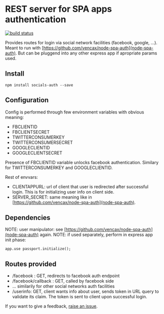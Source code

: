 
# REST server for SPA apps authentication

[![build status](https://api.travis-ci.org/vencax/node-socials-auth.svg)](https://travis-ci.org/vencax/node-socials-auth)

Provides routes for login via social network facilities (facebook, google, ...).
Meant to run with [https://github.com/vencax/node-spa-auth](node-spa-auth).
But can be pluggend into any other express app if apropriate params used.

## Install

	npm install socials-auth --save

## Configuration

Config is performed through few environment variables with obvious meaning:

- FBCLIENTID
- FBCLIENTSECRET
- TWITTERCONSUMERKEY
- TWITTERCONSUMERSECRET
- GOOGLECLIENTID
- GOOGLECLIENTSECRET

Presence of FBCLIENTID variable unlocks facebook authentication.
Similary for TWITTERCONSUMERKEY and GOOGLECLIENTID.

Rest of envvars:

- CLIENTAPPURL: url of client that user is redirected after successful login.
	This is for initializing user info on client side.
- SERVER_SECRET: same meaning like in [https://github.com/vencax/node-spa-auth](node-spa-auth).

## Dependencies

NOTE: user manipulator: see [https://github.com/vencax/node-spa-auth](node-spa-auth) again.
NOTE: if used separately, perform in express app init phase:

```
app.use passport.initialize();
```

## Routes provided

- /facebook : GET, redirects to facebook auth endpoint
- /facebook/callback : GET, called by facebook side
- ... similarily for other social networks auth facilities
- /userinfo: GET, client wants info about user, sends token in URL query to validate its claim. The token is sent to client upon successful login.

If you want to give a feedback, [raise an issue](https://github.com/vencax/node-socials-auth/issues).
